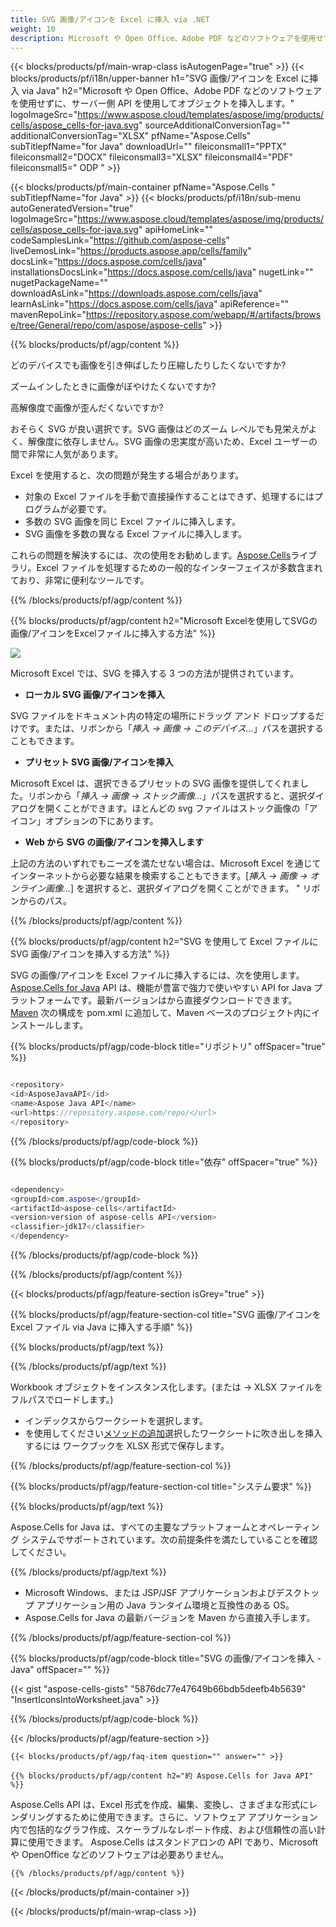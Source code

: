 ```yaml
---
title: SVG 画像/アイコンを Excel に挿入 via .NET
weight: 10
description: Microsoft や Open Office、Adobe PDF などのソフトウェアを使用せずに、Aspose.Cells' Java API を使用してオブジェクトを挿入します。
---
```

{{< blocks/products/pf/main-wrap-class isAutogenPage="true" >}}
{{< blocks/products/pf/i18n/upper-banner h1="SVG 画像/アイコンを Excel に挿入 via Java" h2="Microsoft や Open Office、Adobe PDF などのソフトウェアを使用せずに、サーバー側 API を使用してオブジェクトを挿入します。" logoImageSrc="https://www.aspose.cloud/templates/aspose/img/products/cells/aspose_cells-for-java.svg" sourceAdditionalConversionTag="" additionalConversionTag="XLSX" pfName="Aspose.Cells" subTitlepfName="for Java" downloadUrl="" fileiconsmall1="PPTX" fileiconsmall2="DOCX" fileiconsmall3="XLSX" fileiconsmall4="PDF" fileiconsmall5=" ODP " >}}

{{< blocks/products/pf/main-container pfName="Aspose.Cells " subTitlepfName="for Java" >}}
{{< blocks/products/pf/i18n/sub-menu autoGeneratedVersion="true" logoImageSrc="https://www.aspose.cloud/templates/aspose/img/products/cells/aspose_cells-for-java.svg" apiHomeLink="" codeSamplesLink="https://github.com/aspose-cells" liveDemosLink="https://products.aspose.app/cells/family" docsLink="https://docs.aspose.com/cells/java" installationsDocsLink="https://docs.aspose.com/cells/java" nugetLink="" nugetPackageName="" downloadAsLink="https://downloads.aspose.com/cells/java" learnAsLink="https://docs.aspose.com/cells/java" apiReference="" mavenRepoLink="https://repository.aspose.com/webapp/#/artifacts/browse/tree/General/repo/com/aspose/aspose-cells" >}}

{{% blocks/products/pf/agp/content %}}

どのデバイスでも画像を引き伸ばしたり圧縮したりしたくないですか?

ズームインしたときに画像がぼやけたくないですか?

高解像度で画像が歪んだくないですか?

おそらく SVG が良い選択です。SVG 画像はどのズーム レベルでも見栄えがよく、解像度に依存しません。SVG 画像の忠実度が高いため、Excel ユーザーの間で非常に人気があります。

Excel を使用すると、次の問題が発生する場合があります。

+ 対象の Excel ファイルを手動で直接操作することはできず、処理するにはプログラムが必要です。
+ 多数の SVG 画像を同じ Excel ファイルに挿入します。
+ SVG 画像を多数の異なる Excel ファイルに挿入します。

これらの問題を解決するには、次の使用をお勧めします。[Aspose.Cells](https://products.aspose.com/cells/)ライブラリ。Excel ファイルを処理するための一般的なインターフェイスが多数含まれており、非常に便利なツールです。

{{% /blocks/products/pf/agp/content %}}

{{% blocks/products/pf/agp/content h2="Microsoft Excelを使用してSVGの画像/アイコンをExcelファイルに挿入する方法" %}}

![](/cells/ja/net/icons/insert-icons-to-excel/sample.png)

Microsoft Excel では、SVG を挿入する 3 つの方法が提供されています。

+  **ローカル SVG 画像/アイコンを挿入**

SVG ファイルをドキュメント内の特定の場所にドラッグ アンド ドロップするだけです。または、リボンから「*挿入 -> 画像 -> このデバイス...*」パスを選択することもできます。

+  **プリセット SVG 画像/アイコンを挿入**

Microsoft Excel は、選択できるプリセットの SVG 画像を提供してくれました。リボンから「*挿入 -> 画像 -> ストック画像...*」パスを選択すると、選択ダイアログを開くことができます。ほとんどの svg ファイルはストック画像の「アイコン」オプションの下にあります。

+  **Web から SVG の画像/アイコンを挿入します**

上記の方法のいずれでもニーズを満たせない場合は、Microsoft Excel を通じてインターネットから必要な結果を検索することもできます。[*挿入 -> 画像 -> オンライン画像...*] を選択すると、選択ダイアログを開くことができます。 " リボンからのパス。

{{% /blocks/products/pf/agp/content %}}

{{% blocks/products/pf/agp/content h2="SVG を使用して Excel ファイルに SVG 画像/アイコンを挿入する方法" %}}

SVG の画像/アイコンを Excel ファイルに挿入するには、次を使用します。
 [Aspose.Cells for Java](https://products.aspose.com/cells/java) 
API は、機能が豊富で強力で使いやすい API for Java プラットフォームです。最新バージョンはから直接ダウンロードできます。
 [Maven](https://repository.aspose.com/webapp/#/artifacts/browse/tree/General/repo/com/aspose/aspose-cells) 
次の構成を pom.xml に追加して、Maven ベースのプロジェクト内にインストールします。

{{% blocks/products/pf/agp/code-block title="リポジトリ" offSpacer="true" %}}

```cs

<repository>
<id>AsposeJavaAPI</id>
<name>Aspose Java API</name>
<url>https://repository.aspose.com/repo/</url>
</repository>

```

{{% /blocks/products/pf/agp/code-block %}}

{{% blocks/products/pf/agp/code-block title="依存" offSpacer="true" %}}

```cs

<dependency>
<groupId>com.aspose</groupId>
<artifactId>aspose-cells</artifactId>
<version>version of aspose-cells API</version>
<classifier>jdk17</classifier>
</dependency>

```

{{% /blocks/products/pf/agp/code-block %}}

{{% /blocks/products/pf/agp/content %}}

{{< blocks/products/pf/agp/feature-section isGrey="true" >}}

{{% blocks/products/pf/agp/feature-section-col title="SVG 画像/アイコンを Excel ファイル via Java に挿入する手順" %}}

{{% blocks/products/pf/agp/text %}}

{{% /blocks/products/pf/agp/text %}}

Workbook オブジェクトをインスタンス化します。(または -> XLSX ファイルをフルパスでロードします。)
+ インデックスからワークシートを選択します。
 + を使用してください[メソッドの追加](https://reference.aspose.com/cells/java/com.aspose.cells/shapecollection/#addIcons-int-int-int-int-int-int-byte---byte---)選択したワークシートに吹き出しを挿入するには
ワークブックを XLSX 形式で保存します。

{{% /blocks/products/pf/agp/feature-section-col %}}

{{% blocks/products/pf/agp/feature-section-col title="システム要求" %}}

{{% blocks/products/pf/agp/text %}}

Aspose.Cells for Java は、すべての主要なプラットフォームとオペレーティング システムでサポートされています。次の前提条件を満たしていることを確認してください。

{{% /blocks/products/pf/agp/text %}}

- Microsoft Windows、または JSP/JSF アプリケーションおよびデスクトップ アプリケーション用の Java ランタイム環境と互換性のある OS。
- Aspose.Cells for Java の最新バージョンを Maven から直接入手します。

{{% /blocks/products/pf/agp/feature-section-col %}}

{{% blocks/products/pf/agp/code-block title="SVG の画像/アイコンを挿入 - Java" offSpacer="" %}}

{{< gist "aspose-cells-gists" "5876dc77e47649b66bdb5deefb4b5639" "InsertIconsIntoWorksheet.java" >}}

{{% /blocks/products/pf/agp/code-block %}}


{{< /blocks/products/pf/agp/feature-section >}}

    {{< blocks/products/pf/agp/faq-item question="" answer="" >}}
 

<!-- aboutfile Starts -->

    {{% blocks/products/pf/agp/content h2="約 Aspose.Cells for Java API" %}}

 Aspose.Cells API は、Excel 形式を作成、編集、変換し、さまざまな形式にレンダリングするために使用できます。さらに、ソフトウェア アプリケーション内で包括的なグラフ作成、スケーラブルなレポート作成、および信頼性の高い計算に使用できます。 Aspose.Cells はスタンドアロンの API であり、Microsoft や OpenOffice などのソフトウェアは必要ありません。


    {{% /blocks/products/pf/agp/content %}}

    


{{< /blocks/products/pf/main-container >}}
    
{{< /blocks/products/pf/main-wrap-class >}}
